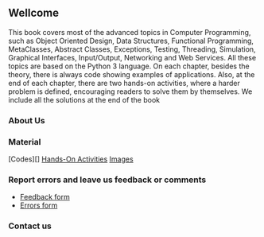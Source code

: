 ## Wellcome

This book covers most of the advanced topics in Computer Programming, such as Object Oriented Design, Data Structures, Functional Programming, MetaClasses, Abstract Classes, Exceptions, Testing, Threading, Simulation, Graphical Interfaces, Input/Output, Networking and Web Services. All these topics are based on the Python 3 language. On each chapter, besides the theory, there is always code showing examples of applications. Also, at the end of each chapter, there are two hands-on activities, where a harder problem is defined, encouraging readers to solve them by themselves. We include all the solutions at the end of the book

### About Us


### Material
[Codes][] 
[Hands-On Activities](https://github.com/advancedpythonprogramming/hands-on-activities)
[Images]()

### Report errors and leave us feedback or comments
* [Feedback form](https://goo.gl/forms/X2DEJXoWRyqVxKpC2)
* [Errors form](https://goo.gl/forms/58GgTgbMAg6Dvpdr1)

### Contact us
